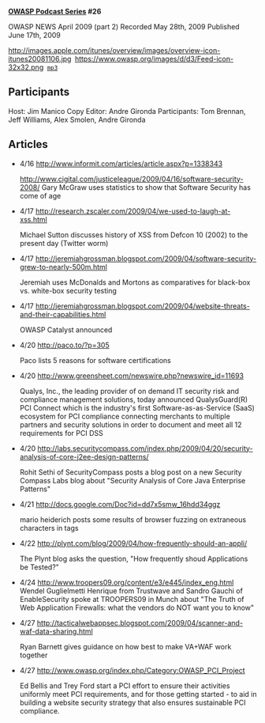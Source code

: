 **[OWASP Podcast Series](OWASP_Podcast "wikilink") \#26**

OWASP NEWS April 2009 (part 2)
Recorded May 28th, 2009
Published June 17th, 2009

[<http://images.apple.com/itunes/overview/images/overview-icon-itunes20081106.jpg>](http://itunes.apple.com/WebObjects/MZStore.woa/wa/viewPodcast?id=300769012)` `[<https://www.owasp.org/images/d/d3/Feed-icon-32x32.png>](http://www.owasp.org/download/jmanico/podcast.xml)` `[`mp3`](http://www.owasp.org/download/jmanico/owasp_podcast_26.mp3)

## Participants

Host: Jim Manico
Copy Editor: Andre Gironda
Participants: Tom Brennan, Jeff Williams, Alex Smolen, Andre Gironda

## Articles

  - 4/16 <http://www.informit.com/articles/article.aspx?p=1338343>

    <http://www.cigital.com/justiceleague/2009/04/16/software-security-2008/>
    Gary McGraw uses statistics to show that Software Security has come
    of age
  - 4/17
    <http://research.zscaler.com/2009/04/we-used-to-laugh-at-xss.html>

    Michael Sutton discusses history of XSS from Defcon 10 (2002) to the
    present day (Twitter worm)
  - 4/17
    <http://jeremiahgrossman.blogspot.com/2009/04/software-security-grew-to-nearly-500m.html>

    Jeremiah uses McDonalds and Mortons as comparatives for black-box
    vs. white-box security testing
  - 4/17
    <http://jeremiahgrossman.blogspot.com/2009/04/website-threats-and-their-capabilities.html>

    OWASP Catalyst announced
  - 4/20 <http://paco.to/?p=305>

    Paco lists 5 reasons for software certifications
  - 4/20 <http://www.greensheet.com/newswire.php?newswire_id=11693>

    Qualys, Inc., the leading provider of on demand IT security risk and
    compliance management solutions, today announced QualysGuard(R) PCI
    Connect which is the industry's first Software-as-as-Service (SaaS)
    ecosystem for PCI compliance connecting merchants to multiple
    partners and security solutions in order to document and meet all 12
    requirements for PCI DSS
  - 4/20
    <http://labs.securitycompass.com/index.php/2009/04/20/security-analysis-of-core-j2ee-design-patterns/>

    Rohit Sethi of SecurityCompass posts a blog post on a new Security
    Compass Labs blog about "Security Analysis of Core Java Enterprise
    Patterns"
  - 4/21 <http://docs.google.com/Doc?id=dd7x5smw_16hdd34ggz>

    mario heiderich posts some results of browser fuzzing on extraneous
    characters in tags
  - 4/22
    <http://plynt.com/blog/2009/04/how-frequently-should-an-appli/>

    The Plynt blog asks the question, "How frequently shoud Applications
    be Tested?"
  - 4/24 <http://www.troopers09.org/content/e3/e445/index_eng.html>
    Wendel Guglielmetti Henrique from Trustwave and Sandro Gauchi of
    EnableSecurity spoke at TROOPERS09 in Munch about "The Truth of Web
    Application Firewalls: what the vendors do NOT want you to know"
  - 4/27
    <http://tacticalwebappsec.blogspot.com/2009/04/scanner-and-waf-data-sharing.html>

    Ryan Barnett gives guidance on how best to make VA+WAF work
    together
  - 4/27 <http://www.owasp.org/index.php/Category:OWASP_PCI_Project>

    Ed Bellis and Trey Ford start a PCI effort to ensure their
    activities uniformly meet PCI requirements, and for those getting
    started - to aid in building a website security strategy that also
    ensures sustainable PCI compliance.
